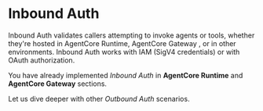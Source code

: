 # Inbound Auth

Inbound Auth validates callers attempting to invoke agents or tools, whether they're hosted in AgentCore Runtime, AgentCore Gateway , or in other environments. Inbound Auth works with IAM (SigV4 credentials) or with OAuth authorization.

You have already implemented *Inbound Auth* in **AgentCore Runtime** and **AgentCore Gateway** sections. 

Let us dive deeper with other *Outbound Auth* scenarios. 